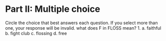 # Part II: Multiple choice

Circle the choice that best answers each question. If you select more than one, your response will be invalid.
what does F in FLOSS mean?
1. 
   a. faithful
   b. fight club
   c. flossing
   d. free

